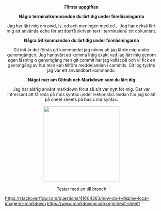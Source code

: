 **<p style="text-align: center;">Första uppgiften </P>**
**<p style="text-align: center;">Några terminalkommandon du lärt dig under föreläsningarna</p>**
<p style="text-align: center;">Jag har lärt mig om pwd, ls, cd och meningen med cd... Jag har också lärt mig att använda echo för att återfå skriven text i terminalen/i txt dokument. </P>

**<p style="text-align: center;">Några Git kommandon du lärt dig under föreläsningarna </P>**
<p style="text-align: center;">Git init är det första git kommandot jag minns att jag lärde mig under genomgången. Jag har svårt att komma ihåg exakt vad jag lärt mig genom egen läsning o genomgång men git commit har jag kollat på och vi fick en genomgång av hur man kan tillföra meddelanden i commits. Git log tyckte jag var ett användbart kommando. </P>

**<p style="text-align: center;">Något mer om Github och Markdown som du lärt dig</P>**
<p style="text-align: center;">Jag har aldrig använt markdown förut så allt var nytt för mig. Det var intressant att få reda på mds syntax under lektionstid. Sedan har jag kollat på cheet sheets på basic md syntax.</P>

<center><img src="./img/hästboll.png" width="250"></center>

<p style="text-align: center;">Testar med en till branch</P>


https://stackoverflow.com/questions/41604263/how-do-i-display-local-image-in-markdown
https://www.markdownguide.org/cheat-sheet/
